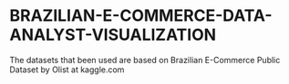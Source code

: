 # BRAZILIAN-E-COMMERCE-DATA-ANALYST-VISUALIZATION
The datasets that been used are based on Brazilian E-Commerce Public Dataset by Olist at kaggle.com
